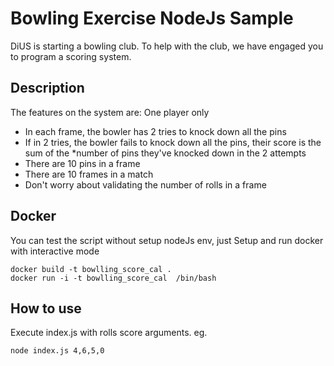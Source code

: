 # Bowling Exercise NodeJs Sample

DiUS is starting a bowling club. To help with the club, we have engaged you to program a scoring system.

## Description

The features on the system are:
One player only

- In each frame, the bowler has 2 tries to knock down all the pins
- If in 2 tries, the bowler fails to knock down all the pins, their score is the sum of the \*number of pins they've knocked down in the 2 attempts
- There are 10 pins in a frame
- There are 10 frames in a match
- Don't worry about validating the number of rolls in a frame

## Docker 

You can test the script without setup nodeJs env, just Setup and run docker with interactive mode

```
docker build -t bowlling_score_cal .
docker run -i -t bowlling_score_cal  /bin/bash
```


## How to use

Execute index.js with rolls score arguments.
eg.

```
node index.js 4,6,5,0
```

 
